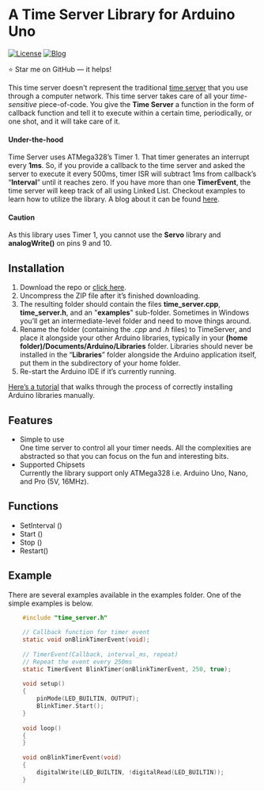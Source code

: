 # A Time Server Library for Arduino Uno
[![License](https://img.shields.io/badge/license-MIT-red)](https://opensource.org/licenses/MIT)
[![Blog](https://img.shields.io/badge/blog-post-yellow)](https://mirzafahad.github.io/2020-05-17-time-server/)

:star: Star me on GitHub — it helps!

This time server doesn't represent the traditional [time server](https://en.wikipedia.org/wiki/Time_server) that you use through a computer network. This time server takes care of all your _time-sensitive_ piece-of-code. You give the __Time Server__ a function in the form of callback function and tell it to execute within a certain time, periodically, or one shot, and it will take care of it.

#### Under-the-hood
Time Server uses ATMega328’s Timer 1. That timer generates an interrupt every __1ms__. So, if you provide a callback to the time server and asked the server to execute it every 500ms, timer ISR will subtract 1ms from callback’s “__Interval__” until it reaches zero. If you have more than one __TimerEvent__, the time server will keep track of all using Linked List.
Checkout examples to learn how to utilize the library. A blog about it can be found [here](https://mirzafahad.github.io/2020-05-17-time-server/).

#### Caution
As this library uses Timer 1, you cannot use the __Servo__ library and __analogWrite()__ on pins 9 and 10.

## Installation
1.	Download the repo or [click here]( https://github.com/mirzafahad/Time_Server_Arduino/archive/master.zip).
2.	Uncompress the ZIP file after it’s finished downloading.
3.	The resulting folder should contain the files __time\_server.cpp__, __time\_server.h__, and an "__examples__" sub-folder. Sometimes in Windows you’ll get an intermediate-level folder and need to move things around.
4.	Rename the folder (containing the _.cpp_ and _.h_ files) to TimeServer, and place it alongside your other Arduino libraries, typically in your __(home folder)/Documents/Arduino/Libraries__ folder. Libraries should never be installed in the “__Libraries__” folder alongside the Arduino application itself, put them in the subdirectory of your home folder.
5.	Re-start the Arduino IDE if it’s currently running.

[Here’s a tutorial]( https://learn.adafruit.com/adafruit-all-about-arduino-libraries-install-use/how-to-install-a-library) that walks through the process of correctly installing Arduino libraries manually.


## Features
* Simple to use  
One time server to control all your timer needs. All the complexities are abstracted so that you can focus on the fun and interesting bits.  
* Supported Chipsets  
Currently the library support only ATMega328 i.e. Arduino Uno, Nano, and Pro (5V, 16MHz).


## Functions
* SetInterval ()
* Start ()
* Stop ()
* Restart()

## Example
There are several examples available in the examples folder. One of the simple examples is below.

```C
	#include "time_server.h"
	
	// Callback function for timer event
	static void onBlinkTimerEvent(void);
	
	// TimerEvent(Callback, interval_ms, repeat)
	// Repeat the event every 250ms
	static TimerEvent BlinkTimer(onBlinkTimerEvent, 250, true);
	
	void setup() 
	{
	    pinMode(LED_BUILTIN, OUTPUT);
	    BlinkTimer.Start();
	}
	
	void loop() 
	{
	}
	
	void onBlinkTimerEvent(void)
	{
	    digitalWrite(LED_BUILTIN, !digitalRead(LED_BUILTIN));
	}
```